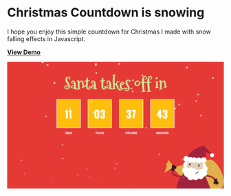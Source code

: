 # Christmas Countdown is snowing
I hope you enjoy this simple countdown for Christmas I made with snow falling effects in Javascript. 

[**View Demo**](https://chinyi3005.github.io/100websites/20-christmas-countdown)

![Christmas Countdown](./img/demo-countdown.png)
